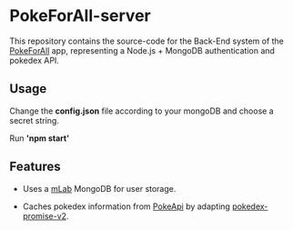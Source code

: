 # PokeForAll-server

This repository contains the source-code for the Back-End system of the [PokeForAll](https://poke-forall.herokuapp.com/) app, representing a Node.js + MongoDB authentication and pokedex API.

## Usage

Change the **config.json** file according to your mongoDB and choose a secret string.

Run **'npm start'**

## Features

- Uses a [mLab](https://mlab.com/) MongoDB for user storage.

- Caches pokedex information from [PokeApi](https://pokeapi.co/) by adapting [pokedex-promise-v2](https://github.com/PokeAPI/pokedex-promise-v2).



